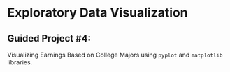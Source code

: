 # Exploratory Data Visualization
## Guided Project #4:
Visualizing Earnings Based on College Majors using `pyplot` and `matplotlib` libraries.
